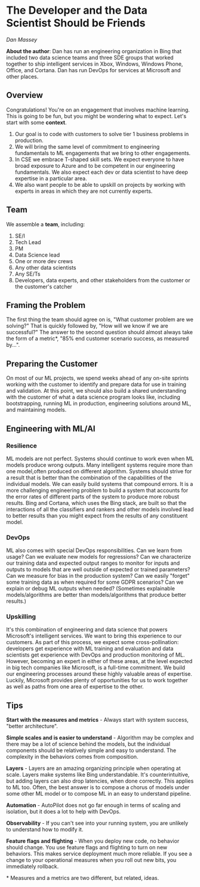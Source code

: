 # The Developer and the Data Scientist Should be Friends
_Dan Massey_

**About the author**: Dan has run an engineering organization in Bing that included two data science teams and three SDE groups that worked together to ship intelligent services in Xbox, Windows, Windows Phone, Office, and Cortana. Dan has run DevOps for services at Microsoft and other places.

## Overview

Congratulations! You're on an engagement that involves machine learning. This is going to be fun, but you might be wondering what to expect.
Let's start with some **context**.

1. Our goal is to code with customers to solve tier 1 business problems in production.
2. We will bring the same level of commitment to engineering fundamentals to ML engagements that we bring to other engagements.
3. In CSE we embrace T-shaped skill sets. We expect everyone to have broad exposure to Azure and to be competent in our engineering fundamentals. We also expect each dev or data scientist to have deep expertise in a particular area.
4. We also want people to be able to upskill on projects by working with experts in areas in which they are not currently experts.

## Team

We assemble a **team**, including:

1. SE/I
2. Tech Lead
3. PM
4. Data Science lead
5. One or more dev crews
6. Any other data scientists
7. Any SE/Ts
8. Developers, data experts, and other stakeholders from the customer or the customer's catcher

## Framing the Problem

The first thing the team should agree on is, "What customer problem are we solving?" That is quickly followed by, "How will we know if we are successful?" The answer to the second question should almost always take the form of a metric*, "85% end customer scenario success, as measured by...".

## Preparing the Customer

On most of our ML projects, we spend weeks ahead of any on-site sprints working with the customer to identify and prepare data for use in training and validation. At this point, we should also build a shared understanding with the customer of what a data science program looks like, including bootstrapping, running ML in production, engineering solutions around ML, and maintaining models. 

## Engineering with ML/AI

### Resilience

ML models are not perfect. Systems should continue to work even when ML models produce wrong outputs. Many intelligent systems require more than one model,often produced on different algorithm. Systems should strive for a result that is better than the combination of the capabilities of the individual models. We can easily build systems that compound errors. It is a more challenging engineering problem to build a system that accounts for the error rates of different parts of the system to produce more robust results. Bing and Cortana, which uses the Bing stack, are built so that the interactions of all the classifiers and rankers and other models involved lead to better results than you might expect from the results of any constituent model.

### DevOps

ML also comes with special DevOps responsibilities. Can we learn from usage? Can we evaluate new models for regressions? Can we characterize our training data and expected output ranges to monitor for inputs and outputs to models that are well outside of expected or trained parameters? Can we measure for bias in the production system? Can we easily "forget" some training data as when required for some GDPR scenarios? Can we explain or debug ML outputs when needed? (Sometimes explainable models/algorithms are better than models/algorithms that produce better results.) 

### Upskilling

It's this combination of engineering and data science that powers Microsoft's intelligent services. We want to bring this experience to our customers. As part of this process, we expect some cross-pollination: developers get experience with ML training and evaluation and data scientists get experience with DevOps and production monitoring of ML. However, becoming an expert in either of these areas, at the level expected in big tech companies like Microsoft, is a full-time commitment. We build our engineering processes around these highly valuable areas of expertise. Luckily, Microsoft provides plenty of opportunities for us to work together as well as paths from one area of expertise to the other.

## Tips

**Start with the measures and metrics** - Always start with system success, "better architecture".
 
**Simple scales and is easier to understand** - Algorithm may be complex and there may be a lot of science behind the models, but the individual components should be relatively simple and easy to understand. The complexity in the behaviors comes from composition.
 
**Layers** - Layers are an amazing organizing principle when operating at scale. Layers make systems like Bing understandable. It's counterintuitive, but adding layers can also drop latencies, when done correctly. This applies to ML too. Often, the best answer is to compose a chorus of models under some other ML model or to compose ML in an easy to understand pipeline.
 
**Automation** - AutoPilot does not go far enough in terms of scaling and isolation, but it does a lot to help with DevOps.
 
**Observability** - If you can't see into your running system, you are unlikely to understand how to modify it.
 
**Feature flags and flighting** - When you deploy new code, no behavior should change. You use feature flags and flighting to turn on new behaviors. This makes service deployment much more reliable. If you see a change to your operational measures when you roll out new bits, you immediately rollback. 

\* Measures and a metrics are two different, but related, ideas.


